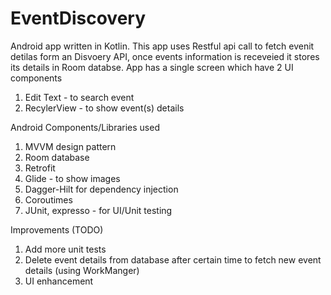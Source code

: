 # EventDiscovery

Android app written in Kotlin. This app uses Restful api call to fetch evenit detilas form an Disvoery API, once events information is receveied it stores its details in Room databse. App has a single screen which have 2 UI components
1. Edit Text - to search event
2. RecylerView - to show event(s) details

Android Components/Libraries used
1. MVVM design pattern
2. Room database
3. Retrofit
4. Glide - to show images
5. Dagger-Hilt for dependency injection
6. Coroutimes
7. JUnit, expresso - for UI/Unit testing


Improvements (TODO)
1. Add more unit tests
2. Delete event details from database after certain time to fetch new event details (using WorkManger)
3. UI enhancement
